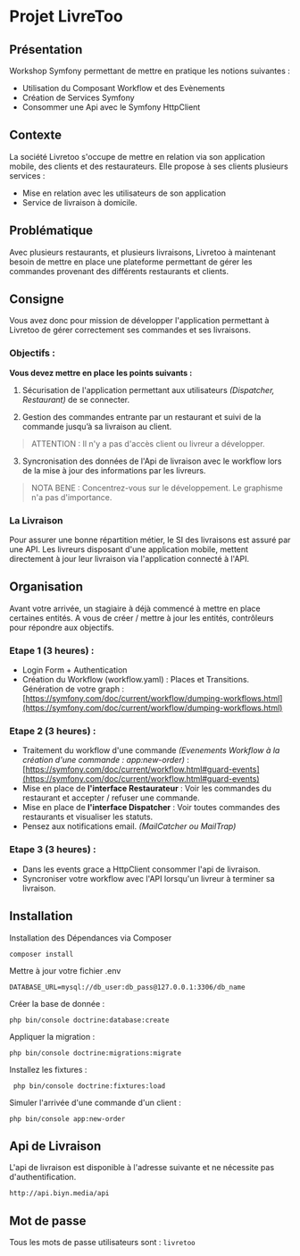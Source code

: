 # Projet LivreToo

## Présentation

Workshop Symfony permettant de mettre en pratique les notions suivantes :

 - Utilisation du Composant Workflow et des Evènements
 - Création de Services Symfony
 - Consommer une Api avec le Symfony HttpClient

## Contexte

La société Livretoo s'occupe de mettre en relation via son application mobile, des clients et des restaurateurs. Elle propose à ses clients plusieurs services :

 - Mise en relation avec les utilisateurs de son application
 - Service de livraison à domicile.

## Problématique

Avec plusieurs restaurants, et plusieurs livraisons, Livretoo à maintenant besoin de mettre en place une plateforme permettant de gérer les commandes provenant des différents restaurants et clients.

## Consigne

Vous avez donc pour mission de développer l'application permettant à Livretoo de gérer correctement ses commandes et ses livraisons.

### Objectifs :

**Vous devez mettre en place les points suivants :**

 1. Sécurisation de l'application permettant aux utilisateurs *(Dispatcher, Restaurant)* de se connecter.
 
 2. Gestion des commandes entrante par un restaurant et  suivi de la commande jusqu’à sa livraison au client.

> ATTENTION : Il n'y a pas d'accès client ou livreur a développer.

 3. Syncronisation des données de l'Api de livraison avec le workflow lors de la mise à jour des informations par les livreurs.

> NOTA BENE : Concentrez-vous sur le développement. Le graphisme n'a pas d'importance.


### La Livraison

Pour assurer une bonne répartition métier, le SI des livraisons est assuré par une API.
Les livreurs disposant d'une application mobile, mettent directement à jour leur livraison via l'application connecté à l'API.

## Organisation

Avant votre arrivée, un stagiaire à déjà commencé à mettre en place certaines entités. 
A vous de créer / mettre à jour les entités, contrôleurs pour répondre aux objectifs.

### Etape 1 (3 heures) :

- Login Form + Authentication
- Création du Workflow (workflow.yaml) : Places et Transitions. Génération de votre graph : [https://symfony.com/doc/current/workflow/dumping-workflows.html](https://symfony.com/doc/current/workflow/dumping-workflows.html)

### Etape 2 (3 heures) :

- Traitement du workflow d'une commande *(Evenements Workflow à la création d'une commande : app:new-order)* : [https://symfony.com/doc/current/workflow.html#guard-events](https://symfony.com/doc/current/workflow.html#guard-events)
- Mise en place de **l'interface Restaurateur** : Voir les commandes du restaurant et accepter / refuser une commande.
- Mise en place de **l'interface Dispatcher** : Voir toutes commandes des restaurants et visualiser les statuts.
- Pensez aux notifications email. *(MailCatcher ou MailTrap)*

### Etape 3 (3 heures) :

- Dans les events grace a HttpClient consommer l'api de livraison.
- Syncroniser votre workflow avec l'API lorsqu'un livreur à terminer sa livraison.

## Installation

Installation des Dépendances via Composer

    composer install

Mettre à jour votre fichier .env

    DATABASE_URL=mysql://db_user:db_pass@127.0.0.1:3306/db_name

Créer la base de donnée :

    php bin/console doctrine:database:create

Appliquer la migration :

    php bin/console doctrine:migrations:migrate

Installez les fixtures :

     php bin/console doctrine:fixtures:load

Simuler l'arrivée d'une commande d'un client :

    php bin/console app:new-order


## Api de Livraison

L'api de livraison est disponible à l'adresse suivante et ne nécessite pas d'authentification.

    http://api.biyn.media/api

## Mot de passe

Tous les mots de passe utilisateurs sont : `livretoo`
